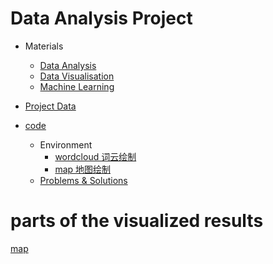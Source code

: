 # Data Analysis Project

- Materials
  - [Data Analysis](https://github.com/Lizhao-Liu/Dataanalysis_python/tree/main/materials/%E6%95%B0%E6%8D%AE%E5%88%86%E6%9E%90)
  - [Data Visualisation](https://github.com/Lizhao-Liu/Dataanalysis_python/tree/main/materials/%E6%95%B0%E6%8D%AE%E5%8F%AF%E8%A7%86%E5%8C%96)
  - [Machine Learning](https://github.com/Lizhao-Liu/Dataanalysis_python/tree/main/materials/%E6%9C%BA%E5%99%A8%E5%AD%A6%E4%B9%A0)

- [Project Data]()


- [code](https://github.com/Lizhao-Liu/Dataanalysis_python/tree/main/Code)
  - Environment
    - [wordcloud 词云绘制]()
    - [map 地图绘制]()
  - [Problems & Solutions]()
  
# parts of the visualized results
[map](file:///Users/liulizhao/Library/Containers/com.tencent.xinWeChat/Data/Library/Application%20Support/com.tencent.xinWeChat/2.0b4.0.9/60ddf2bd476e6236daf5a5b0252ce299/Message/MessageTemp/9e20f478899dc29eb19741386f9343c8/File/%E4%B8%AD%E5%9B%BD%E5%9C%B0%E5%9B%BE.html)
  

  
  
